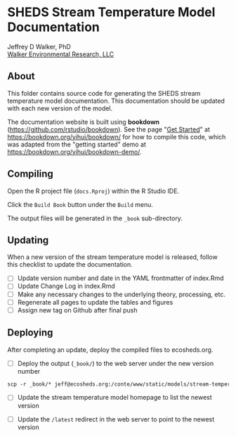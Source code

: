 SHEDS Stream Temperature Model Documentation
============================================

Jeffrey D Walker, PhD  
[Walker Environmental Research, LLC](https://walkerenvres.com)

## About

This folder contains source code for generating the SHEDS stream temperature model documentation. This documentation should be updated with each new version of the model.

The documentation website is built using **bookdown** (https://github.com/rstudio/bookdown). See the page "[Get Started](https://bookdown.org/yihui/bookdown/get-started.html)" at https://bookdown.org/yihui/bookdown/ for how to compile this code, which was adapted from the "getting started" demo at https://bookdown.org/yihui/bookdown-demo/.

## Compiling

Open the R project file (`docs.Rproj`) within the R Studio IDE.

Click the `Build Book` button under the `Build` menu.

The output files will be generated in the `_book` sub-directory.

## Updating

When a new version of the stream temperature model is released, follow this checklist to update the documentation.

- [ ] Update version number and date in the YAML frontmatter of index.Rmd  
- [ ] Update Change Log in index.Rmd
- [ ] Make any necessary changes to the underlying theory, processing, etc.
- [ ] Regenerate all pages to update the tables and figures
- [ ] Assign new tag on Github after final push

## Deploying

After completing an update, deploy the compiled files to ecosheds.org.

- [ ] Deploy the output (`_book/`) to the web server under the new version number  
```txt
scp -r _book/* jeff@ecosheds.org:/conte/www/static/models/stream-temperature/<vX.Y.Z>/
```
- [ ] Update the stream temperature model homepage to list the newest version
- [ ] Update the `/latest` redirect in the web server to point to the newest version

